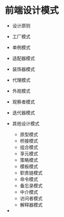 # 前端设计模式



* 设计原则
* 工厂模式
* 单例模式
* 适配器模式
* 装饰器模式
* 代理模式
* 外观模式
* 观察者模式
* 迭代器模式
* 其他设计模式
  * 原型模式
  * 桥接模式
  * 组合模式
  * 享元模式
  * 策略模式
  * 模板模式
  * 职责链模式
  * 命令模式
  * 备忘录模式
  * 中介模式
  * 访问者模式
  * 解释器模式

* 

